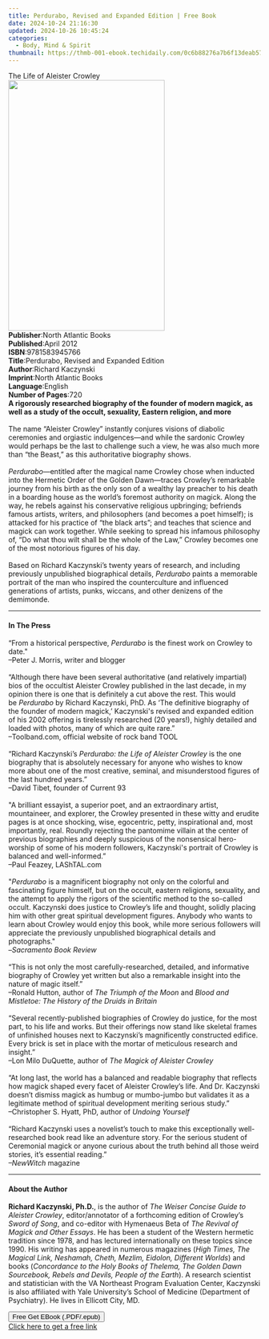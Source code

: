 ```yaml
---
title: Perdurabo, Revised and Expanded Edition | Free Book
date: 2024-10-24 21:16:30
updated: 2024-10-26 10:45:24
categories:
  - Body, Mind & Spirit
thumbnail: https://thmb-001-ebook.techidaily.com/0c6b88276a7b6f13deab5794d18fadc0bb2fd65360e7bf2dbe62b4a5a48eb180.jpg
---
```

<main id="book-container">
  <div class="flex flex-col">
    <div class="book-brief flex-1 py-6 px-4 sm:p-6 md:py-10 md:px-8">
      <!-- brief-->
      <div class="book-brief-main">The Life of Aleister Crowley</div>
    </div>
    <div
      class="book-meta-info flex-1 grid gap-4 col-start-1 col-end-3 row-start-1 sm:mb-6 sm:grid-cols-4 lg:gap-6 lg:col-start-2 lg:row-end-6 lg:row-span-6 lg:mb-0"
    >
      <div
        class="book-meta-info-left place-content-center mt-4 p-4 text-sm leading-6 col-start-2 col-span-2 dark:text-slate-400"
      >
        <img
          class="w-full h-500 object-cover rounded-lg sm:h-255 sm:col-span-2 lg:col-span-full"
          src="https://img-001-ebook.techidaily.com/f4cacb7593a6a5fc1ca3403c7c524825052b408d3c0533b6f51087d5bfcd3986.jpg"
          alt=""
          width="312"
          height="500"
        />
      </div>
      <div
        class="book-meta-info-right mt-2 col-start-1 row-start-2 col-span-3 self-center"
      >
        <!-- meta data  -->
        <div class="flex flex-col px-4 md:px-8">
          <div class="flex-1">
            <strong>Publisher</strong>:<span class="px-2"
              >North Atlantic Books</span
            >
          </div>
          <div class="flex-1">
            <strong>Published</strong>:<span class="px-2">April 2012</span>
          </div>
          <div class="flex-1">
            <strong>ISBN</strong>:<span class="px-2">9781583945766</span>
          </div>
          <div class="flex-1">
            <strong>Title</strong>:<span class="px-2"
              >Perdurabo, Revised and Expanded Edition</span
            >
          </div>
          <div class="flex-1">
            <strong>Author</strong>:<span class="px-2">Richard Kaczynski</span>
          </div>
          <div class="flex-1">
            <strong>Imprint</strong>:<span class="px-2"
              >North Atlantic Books</span
            >
          </div>
          <div class="flex-1">
            <strong>Language</strong>:<span class="px-2">English</span>
          </div>
          <div class="flex-1">
            <strong>Number of Pages</strong>:<span class="px-2">720</span>
          </div>
        </div>
      </div>
    </div>
    <div class="book-description flex-1 py-6 px-4 sm:p-6 md:py-10 md:px-8">
      <div class="book-description-main">
        <div accordion-content="" id="description">
          <b
            >A rigorously researched biography of the founder of modern magick,
            as well as a study of the occult, sexuality, Eastern religion, and
            more</b
          ><br />&nbsp;<br />The name “Aleister Crowley” instantly conjures
          visions of diabolic ceremonies and orgiastic indulgences—and while the
          sardonic Crowley would perhaps be the last to challenge such a view,
          he was also much more than “the Beast,” as this authoritative
          biography shows.&nbsp;<br /><br /><i>Perdurabo</i>—entitled after the
          magical name Crowley chose when inducted into the Hermetic Order of
          the Golden Dawn—traces Crowley’s remarkable journey from his birth as
          the only son of a wealthy lay preacher to his death in a boarding
          house as the world’s foremost authority on magick. Along the way, he
          rebels against his conservative religious upbringing; befriends famous
          artists, writers, and philosophers (and becomes a poet himself); is
          attacked for his practice of “the black arts”; and teaches that
          science and magick can work together. While seeking to spread his
          infamous philosophy of, “Do what thou wilt shall be the whole of the
          Law,” Crowley becomes one of the most notorious figures of his day.<br />&nbsp;<br />Based
          on Richard Kaczynski’s twenty years of research, and including
          previously unpublished biographical
          details,&nbsp;<i>Perdurabo</i>&nbsp;paints a memorable portrait of the
          man who inspired the counterculture and influenced generations of
          artists, punks, wiccans, and other denizens of the demimonde.
        </div>
        <div class="accordion-fader"></div>
      </div>
    </div>
    <div class="book-excerpts flex-1 py-6 px-4 sm:p-6 md:py-10 md:px-8">
      <!-- excerpts-->
      <div class="book-excerpts-main">
        <hr />
        <h4 class="placeholder placeholder-heading">
          <span>In The Press</span>
        </h4>
        <p>
          “From a historical perspective, <i>Perdurabo</i> is the finest work on
          Crowley to date."<br />–Peter J. Morris, writer and blogger<br /><br />“Although
          there have been several authoritative (and relatively impartial) bios
          of the occultist Aleister Crowley published in the last decade, in my
          opinion there is one that is definitely a cut above the rest. This
          would be&nbsp;<i>Perdurabo</i>&nbsp;by Richard Kaczynski, PhD. As ‘The
          definitive biography of the founder of modern magick,’ Kaczynski's
          revised and expanded edition of his 2002 offering is tirelessly
          researched (20 years!), highly detailed and loaded with photos, many
          of which are quite rare.”<br />–Toolband.com, official website of rock
          band TOOL<br />&nbsp;<br />“Richard Kaczynski’s&nbsp;<i
            >Perdurabo: the Life of Aleister Crowley</i
          >&nbsp;is the one biography that is absolutely necessary for anyone
          who wishes to know more about one of the most creative, seminal, and
          misunderstood figures of the last hundred years.”<br />–David Tibet,
          founder of Current 93<br />&nbsp;<br />"A brilliant essayist, a
          superior poet, and an extraordinary artist, mountaineer, and explorer,
          the Crowley presented in these witty and erudite pages is at once
          shocking, wise, egocentric, petty, inspirational and, most
          importantly, real. Roundly rejecting the pantomime villain at the
          center of previous biographies and deeply suspicious of the
          nonsensical hero-worship of some of his modern followers, Kaczynski's
          portrait of Crowley is balanced and well-informed.”<br />–Paul Feazey,
          LAShTAL.com<br /><br />"<i>Perdurabo</i>&nbsp;is a magnificent
          biography not only on the colorful and fascinating figure himself, but
          on the occult, eastern religions, sexuality, and the attempt to apply
          the rigors of the scientific method to the so-called occult. Kaczynski
          does justice to Crowley’s life and thought, solidly placing him with
          other great spiritual development figures. Anybody who wants to learn
          about Crowley would enjoy this book, while more serious followers will
          appreciate the previously unpublished biographical details and
          photographs."<br />–<i>Sacramento Book Review</i
          ><br />&nbsp;<br />“This is not only the most carefully-researched,
          detailed, and informative biography of Crowley yet written but also a
          remarkable insight into the nature of magic itself.”<br />–Ronald
          Hutton, author of&nbsp;<i>The Triumph of the Moon</i>&nbsp;and&nbsp;<i
            >Blood and Mistletoe: The History of the Druids in Britain</i
          ><br />&nbsp;<br />“Several recently-published biographies of Crowley
          do justice, for the most part, to his life and works. But their
          offerings now stand like skeletal frames of unfinished houses next to
          Kaczynski’s magnificently constructed edifice. Every brick is set in
          place with the mortar of meticulous research and insight.”<br />–Lon
          Milo DuQuette, author of&nbsp;<i>The Magick of Aleister Crowley</i
          ><br />&nbsp;<br />“At long last, the world has a balanced and
          readable biography that reflects how magick shaped every facet of
          Aleister Crowley’s life. And Dr. Kaczynski doesn’t dismiss magick as
          humbug or mumbo-jumbo but validates it as a legitimate method of
          spiritual development meriting serious study.”<br />–Christopher S.
          Hyatt, PhD, author of&nbsp;<i>Undoing Yourself</i
          ><br />&nbsp;<br />“Richard Kaczynski uses a novelist’s touch to make
          this exceptionally well-researched book read like an adventure story.
          For the serious student of Ceremonial magick or anyone curious about
          the truth behind all those weird stories, it’s essential reading.”<br /><i
            >–NewWitch</i
          >&nbsp;magazine<br />
        </p>
        <p><i> </i></p>
        <p></p>
      </div>
    </div>
    <div class="book-about-author flex-1 py-6 px-4 sm:p-6 md:py-10 md:px-8">
      <!-- about author-->
      <div class="book-main-author-main">
        <hr />
        <h4 class="placeholder placeholder-heading">
          <span>About the Author</span>
        </h4>
        <p>
          <b>Richard Kaczynski, Ph.D.</b>, is the author of
          <i>The Weiser Concise Guide to Aleister Crowley</i>, editor/annotator
          of a forthcoming edition of Crowley’s <i>Sword of Song</i>, and
          co-editor with Hymenaeus Beta of
          <i>The Revival of Magick and Other Essays</i>. He has been a student
          of the Western hermetic tradition since 1978, and has lectured
          internationally on these topics since 1990. His writing has appeared
          in numerous magazines (<i
            >High Times, The Magical Link, Neshamah, Cheth, Mezlim, Eidolon,
            Different Worlds</i
          >) and books (<i
            >Concordance to the Holy Books of Thelema, The Golden Dawn
            Sourcebook, Rebels and Devils, People of the Earth</i
          >). A research scientist and statistician with the VA Northeast
          Program Evaluation Center, Kaczynski is also affiliated with Yale
          University’s School of Medicine (Department of Psychiatry). He lives
          in Ellicott City, MD.
        </p>
      </div>
    </div>
    <div class="book-free-get flex-1 py-6 px-4 sm:p-6 md:py-10 md:px-8">
      <button
        id="btn-free-get"
        class="bg-blue-500 hover:bg-blue-700 text-white font-bold py-2 px-4 rounded"
      >
        Free Get EBook (.PDF/.epub)
      </button>
      <div id="countdown-display" class="px-2 text-lg mt-2"></div>
      <a
        id="free-link"
        class="hidden bg-blue-500 hover:bg-blue-700 text-white font-bold py-2 px-4 rounded"
        href="https://www.ebooks.com/en-us/book/860974/perdurabo-revised-and-expanded-edition/richard-kaczynski/"
        target="_blank"
        >Click here to get a free link</a
      >
    </div>
    <script>
      let countdownTime = 0;
      let countdownInterval = null;
      document
        .getElementById('btn-free-get')
        .addEventListener('click', startCountdown);
      function startCountdown() {
        countdownTime = new Date().getTime() + 60000 * 3;
        countdownInterval = setInterval(updateCountdown, 1000);
        document.getElementById('btn-free-get').disabled = true;
        document
          .getElementById('btn-free-get')
          .classList.add('bg-gray-500', 'cursor-not-allowed');
      }
      function updateCountdown() {
        let currentTime = new Date().getTime();
        let timeLeft = countdownTime - currentTime;
        let secondsLeft = Math.floor(timeLeft / 1000);
        document.getElementById('countdown-display').innerHTML =
          `Remaining time: ${secondsLeft} seconds.`;
        if (secondsLeft <= 0) {
          clearInterval(countdownInterval);
          document.getElementById('btn-free-get').classList.add('hidden');
          document.getElementById('free-link').classList.remove('hidden');
          document.getElementById('countdown-display').innerHTML = '';
        }
      }
    </script>
  </div>
</main>
